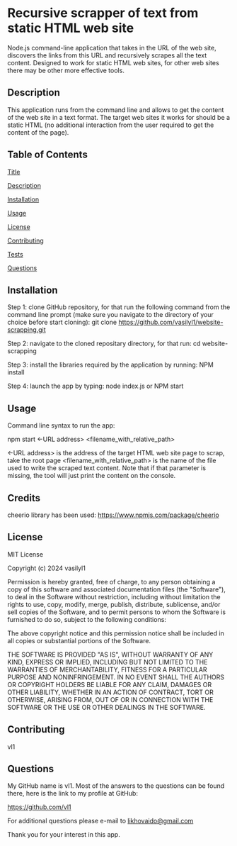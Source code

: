 # Recursive scrapper of text from static HTML web site
Node.js command-line application that takes in the URL of the web site, discovers the links from this URL and recursively scrapes all the text content. Designed to work for static HTML web sites, for other web sites there may be other more effective tools.

## Description

This application runs from the command line and allows to get the content of the web site in a text format. The target web sites it works for should be a static HTML (no additional interaction from the user required to get the content of the page).

## Table of Contents

  [Title](#title)

  [Description](#description)

  [Installation](#installation)

  [Usage](#usage)

  [License](#license)

  [Contributing](#contributing)

  [Tests](#tests)

  [Questions](#questions)

## Installation

Step 1: clone GitHub repository, for that run the following command from the command line prompt (make sure you navigate to the directory of your choice before start cloning): git clone https://github.com/vasilyl1/website-scrapping.git

Step 2: navigate to the cloned repositary directory, for that run: cd website-scrapping

Step 3: install the libraries required by the application by running: NPM install

Step 4: launch the app by typing: node index.js or NPM start


## Usage

Command line syntax to run the app:

npm start <-URL address> <filename_with_relative_path>

<-URL address> is the address of the target HTML web site page to scrap, take the root page
<filename_with_relative_path> is the name of the file used to write the scraped text content. Note that if that parameter is missing, the tool will just print the content on the console.


## Credits

cheerio library has been used:
https://www.npmjs.com/package/cheerio


## License

MIT License

Copyright (c) 2024 vasilyl1

Permission is hereby granted, free of charge, to any person obtaining a copy of this software and associated documentation files (the "Software"), to deal in the Software without restriction, including without limitation the rights to use, copy, modify, merge, publish, distribute, sublicense, and/or sell copies of the Software, and to permit persons to whom the Software is furnished to do so, subject to the following conditions:

The above copyright notice and this permission notice shall be included in all copies or substantial portions of the Software.

THE SOFTWARE IS PROVIDED "AS IS", WITHOUT WARRANTY OF ANY KIND, EXPRESS OR IMPLIED, INCLUDING BUT NOT LIMITED TO THE WARRANTIES OF MERCHANTABILITY, FITNESS FOR A PARTICULAR PURPOSE AND NONINFRINGEMENT. IN NO EVENT SHALL THE AUTHORS OR COPYRIGHT HOLDERS BE LIABLE FOR ANY CLAIM, DAMAGES OR OTHER LIABILITY, WHETHER IN AN ACTION OF CONTRACT, TORT OR OTHERWISE, ARISING FROM, OUT OF OR IN CONNECTION WITH THE SOFTWARE OR THE USE OR OTHER DEALINGS IN THE SOFTWARE.

## Contributing

vl1


## Questions

My GitHub name is vl1. Most of the answers to the questions can be found there, here is the link to my profile at GitHub:

https://github.com/vl1

For additional questions please e-mail to likhovaido@gmail.com

Thank you for your interest in this app.
